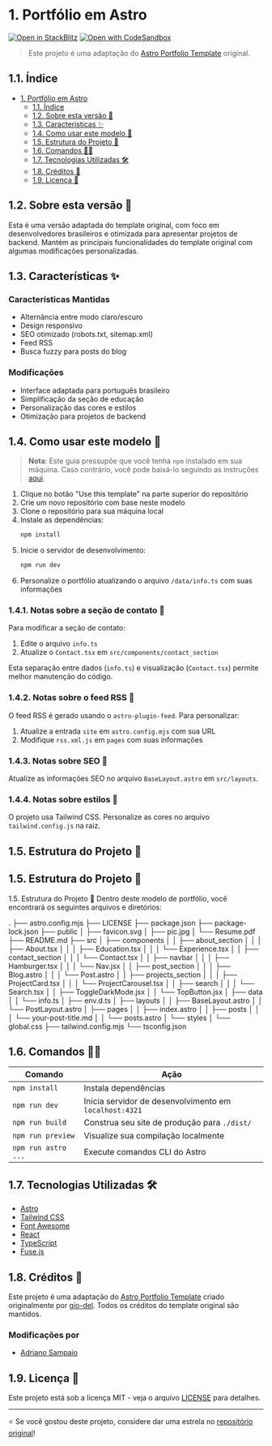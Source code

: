 # 1. Portfólio em Astro

[![Open in StackBlitz](https://developer.stackblitz.com/img/open_in_stackblitz.svg)](https://stackblitz.com/github/gio-del/Astro-Portfolio-Template)
[![Open with CodeSandbox](https://assets.codesandbox.io/github/button-edit-lime.svg)](https://codesandbox.io/p/sandbox/github/gio-del/Astro-Portfolio-Template)

> Este projeto é uma adaptação do [Astro Portfolio Template](https://github.com/gio-del/Astro-Portfolio-Template) original.

## 1.1. Índice
- [1. Portfólio em Astro](#1-portfólio-em-astro)
  - [1.1. Índice](#11-índice)
  - [1.2. Sobre esta versão 🚀](#12-sobre-esta-versão-)
  - [1.3. Características ✨](#13-características-)
  - [1.4. Como usar este modelo 🧰](#14-como-usar-este-modelo-)
  - [1.5. Estrutura do Projeto 📁](#15-estrutura-do-projeto-)
  - [1.6. Comandos 🧞‍♂️](#16-comandos-️)
  - [1.7. Tecnologias Utilizadas 🛠️](#17-tecnologias-utilizadas-️)
  - [1.8. Créditos 🙏](#18-créditos-)
  - [1.9. Licença 📝](#19-licença-)

## 1.2. Sobre esta versão 🚀
Esta é uma versão adaptada do template original, com foco em desenvolvedores brasileiros e otimizada para apresentar projetos de backend. Mantém as principais funcionalidades do template original com algumas modificações personalizadas.

## 1.3. Características ✨
### Características Mantidas
- Alternância entre modo claro/escuro
- Design responsivo
- SEO otimizado (robots.txt, sitemap.xml)
- Feed RSS
- Busca fuzzy para posts do blog

### Modificações
- Interface adaptada para português brasileiro
- Simplificação da seção de educação
- Personalização das cores e estilos
- Otimização para projetos de backend

## 1.4. Como usar este modelo 🧰

> **Nota**: Este guia pressupõe que você tenha `npm` instalado em sua máquina. Caso contrário, você pode baixá-lo seguindo as instruções [aqui](https://docs.npmjs.com/downloading-and-installing-node-js-and-npm).

1. Clique no botão "Use this template" na parte superior do repositório
2. Crie um novo repositório com base neste modelo
3. Clone o repositório para sua máquina local
4. Instale as dependências:
   ```bash
   npm install
   ```
5. Inicie o servidor de desenvolvimento:
   ```bash
   npm run dev
   ```
6. Personalize o portfólio atualizando o arquivo `/data/info.ts` com suas informações

### 1.4.1. Notas sobre a seção de contato 📧
Para modificar a seção de contato:
1. Edite o arquivo `info.ts`
2. Atualize o `Contact.tsx` em `src/components/contact_section`

Esta separação entre dados (`info.ts`) e visualização (`Contact.tsx`) permite melhor manutenção do código.

### 1.4.2. Notas sobre o feed RSS 📰
O feed RSS é gerado usando o `astro-plugin-feed`. Para personalizar:

1. Atualize a entrada `site` em `astro.config.mjs` com sua URL
2. Modifique `rss.xml.js` em `pages` com suas informações

### 1.4.3. Notas sobre SEO 🤖
Atualize as informações SEO no arquivo `BaseLayout.astro` em `src/layouts`.

### 1.4.4. Notas sobre estilos 🎨
O projeto usa Tailwind CSS. Personalize as cores no arquivo `tailwind.config.js` na raiz.

## 1.5. Estrutura do Projeto 📁


## 1.5. Estrutura do Projeto 📁
1.5. Estrutura do Projeto 🚀
Dentro deste modelo de portfólio, você encontrará os seguintes arquivos e diretórios:

.
├── astro.config.mjs
├── LICENSE
├── package.json
├── package-lock.json
├── public
│   ├── favicon.svg
│   ├── pic.jpg
│   └── Resume.pdf
├── README.md
├── src
│   ├── components
│   │   ├── about_section
│   │   │   ├── About.tsx
│   │   │   ├── Education.tsx
│   │   │   └── Experience.tsx
│   │   ├── contact_section
│   │   │   └── Contact.tsx
│   │   ├── navbar
│   │   │   ├── Hamburger.tsx
│   │   │   └── Nav.jsx
│   │   ├── post_section
│   │   │   ├── Blog.astro
│   │   │   └── Post.astro
│   │   ├── projects_section
│   │   │   ├── ProjectCard.tsx
│   │   │   └── ProjectCarousel.tsx
│   │   ├── search
│   │   │   └── Search.tsx
│   │   ├── ToggleDarkMode.jsx
│   │   └── TopButton.jsx
│   ├── data
│   │   └── info.ts
│   ├── env.d.ts
│   ├── layouts
│   │   ├── BaseLayout.astro
│   │   └── PostLayout.astro
│   ├── pages
│   │   ├── index.astro
│   │   ├── posts
│   │   │   └── your-post-title.md
│   │   └── posts.astro
│   └── styles
│       └── global.css
├── tailwind.config.mjs
└── tsconfig.json


## 1.6. Comandos 🧞‍♂️
| Comando | Ação |
|---------|------|
| `npm install` | Instala dependências |
| `npm run dev` | Inicia servidor de desenvolvimento em `localhost:4321` |
| `npm run build` | Construa seu site de produção para `./dist/` |
| `npm run preview` | Visualize sua compilação localmente |
| `npm run astro ...` | Execute comandos CLI do Astro |

## 1.7. Tecnologias Utilizadas 🛠️
- [Astro](https://astro.build/)
- [Tailwind CSS](https://tailwindcss.com/)
- [Font Awesome](https://fontawesome.com/)
- [React](https://reactjs.org/)
- [TypeScript](https://www.typescriptlang.org/)
- [Fuse.js](https://fusejs.io/)

## 1.8. Créditos 🙏
Este projeto é uma adaptação do [Astro Portfolio Template](https://github.com/gio-del/Astro-Portfolio-Template) criado originalmente por [gio-del](https://github.com/gio-del). Todos os créditos do template original são mantidos.

### Modificações por
- [Adriano Sampaio](https://github.com/AdrianoATBS)

## 1.9. Licença 📝
Este projeto está sob a licença MIT - veja o arquivo [LICENSE](LICENSE) para detalhes.

---

⭐ Se você gostou deste projeto, considere dar uma estrela no [repositório original](https://github.com/gio-del/Astro-Portfolio-Template)!
